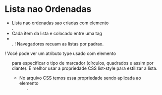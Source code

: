 # Lista nao Ordenadas

- Lista nao ordenadas sao criadas com elemento <ul></ul>.
- Cada item da lista e colocado entre uma tag <li></li>.
  ! Navegadores recuam as listas por padrao.

! Você pode ver um atributo type usado com elemento <ol> para especificar o tipo de marcador (círculos, quadrados e assim por diante). E melhor usar a propriedade CSS list-style para estilizar a lista.

- No arquivo CSS temos essa propriedade sendo aplicada ao elemento <ul>.
